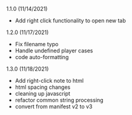 1.1.0 (11/14/2021)
- Add right click functionality to open new tab

1.2.0 (11/17/2021)
- Fix filename typo 
- Handle undefined player cases 
- code auto-formatting

1.3.0 (11/18/2021)
- Add right-click note to html
- html spacing changes
- cleaning up javascript
- refactor common string processing
- convert from manifest v2 to v3